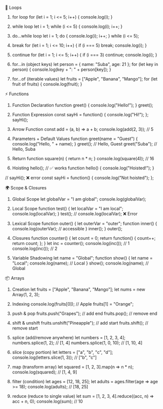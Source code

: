 🔁 Loops
1. for loop
for (let i = 1; i <= 5; i++) {
  console.log(i);
}

2. while loop
let i = 1;
while (i <= 5) {
  console.log(i);
  i++;
}

3. do...while loop
let i = 1;
do {
  console.log(i);
  i++;
} while (i <= 5);

4. break
for (let i = 1; i <= 10; i++) {
  if (i === 5) break;
  console.log(i);
}

5. continue
for (let i = 1; i <= 5; i++) {
  if (i === 3) continue;
  console.log(i);
}

6. for...in (object keys)
let person = { name: "Suba", age: 21 };
for (let key in person) {
  console.log(key + ": " + person[key]);
}

7. for...of (iterable values)
let fruits = ["Apple", "Banana", "Mango"];
for (let fruit of fruits) {
  console.log(fruit);
}

⚡ Functions
1. Function Declaration
function greet() {
  console.log("Hello!");
}
greet();

2. Function Expression
const sayHi = function() {
  console.log("Hi!");
};
sayHi();

3. Arrow Function
const add = (a, b) => a + b;
console.log(add(2, 3)); // 5

4. Parameters + Default Values
function greet(name = "Guest") {
  console.log("Hello, " + name);
}
greet();       // Hello, Guest
greet("Suba"); // Hello, Suba

5. Return
function square(n) {
  return n * n;
}
console.log(square(4)); // 16

6. Hoisting
hello(); // ✅ works
function hello() { console.log("Hoisted!"); }

// sayHi(); ❌ error
const sayHi = function() { console.log("Not hoisted"); };

🌍 Scope & Closures
1. Global Scope
let globalVar = "I am global";
console.log(globalVar);

2. Local Scope
function test() {
  let localVar = "I am local";
  console.log(localVar);
}
test();
// console.log(localVar); ❌ Error

3. Lexical Scope
function outer() {
  let outerVar = "outer";
  function inner() {
    console.log(outerVar); // accessible
  }
  inner();
}
outer();

4. Closures
function counter() {
  let count = 0;
  return function() {
    count++;
    return count;
  };
}
let inc = counter();
console.log(inc()); // 1
console.log(inc()); // 2

5. Variable Shadowing
let name = "Global";
function show() {
  let name = "Local"; 
  console.log(name); // Local
}
show();
console.log(name); // Global

📦 Arrays
1. Creation
let fruits = ["Apple", "Banana", "Mango"];
let nums = new Array(1, 2, 3);

2. Indexing
console.log(fruits[0]); // Apple
fruits[1] = "Orange";

3. push & pop
fruits.push("Grapes"); // add end
fruits.pop();          // remove end

4. shift & unshift
fruits.unshift("Pineapple"); // add start
fruits.shift();              // remove start

5. splice (add/remove anywhere)
let numbers = [1, 2, 3, 4];
numbers.splice(1, 2);        // [1, 4]
numbers.splice(1, 0, 10);    // [1, 10, 4]

6. slice (copy portion)
let letters = ["a", "b", "c", "d"];
console.log(letters.slice(1, 3)); // ["b", "c"]

7. map (transform array)
let squared = [1, 2, 3].map(n => n * n);
console.log(squared); // [1, 4, 9]

8. filter (condition)
let ages = [12, 18, 25];
let adults = ages.filter(age => age >= 18);
console.log(adults); // [18, 25]

9. reduce (reduce to single value)
let sum = [1, 2, 3, 4].reduce((acc, n) => acc + n, 0);
console.log(sum); // 10
